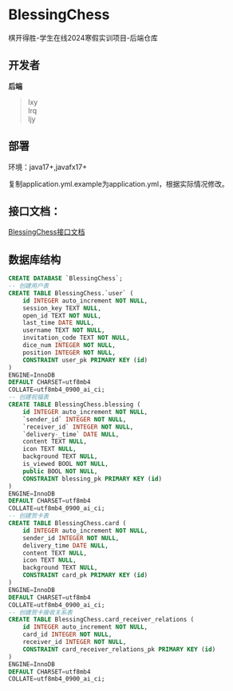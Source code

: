 # BlessingChess
棋开得胜-学生在线2024寒假实训项目-后端仓库

## 开发者

**后端**

> lxy<br>
> lrq<br>
> ljy
>
>

## 部署

环境：java17+,javafx17+

复制application.yml.example为application.yml，根据实际情况修改。

## 接口文档：

[BlessingChess接口文档](https://apifox.com/apidoc/shared-3e150537-fd3c-4f70-ae07-e75b401dac38)

## 数据库结构

```sql
CREATE DATABASE `BlessingChess`;
-- 创建用户表
CREATE TABLE BlessingChess.`user` (
	id INTEGER auto_increment NOT NULL,
	session_key TEXT NULL,
	open_id TEXT NOT NULL,
	last_time DATE NULL,
	username TEXT NOT NULL,
	invitation_code TEXT NOT NULL,
	dice_num INTEGER NOT NULL,
	position INTEGER NOT NULL,
	CONSTRAINT user_pk PRIMARY KEY (id)
)
ENGINE=InnoDB
DEFAULT CHARSET=utf8mb4
COLLATE=utf8mb4_0900_ai_ci;
-- 创建祝福表
CREATE TABLE BlessingChess.blessing (
	id INTEGER auto_increment NOT NULL,
	`sender_id` INTEGER NOT NULL,
	`receiver_id` INTEGER NOT NULL,
	`delivery-_time` DATE NULL,
	content TEXT NULL,
	icon TEXT NULL,
	background TEXT NULL,
	is_viewed BOOL NOT NULL,
	public BOOL NOT NULL,
	CONSTRAINT blessing_pk PRIMARY KEY (id)
)
ENGINE=InnoDB
DEFAULT CHARSET=utf8mb4
COLLATE=utf8mb4_0900_ai_ci;
-- 创建贺卡表
CREATE TABLE BlessingChess.card (
	id INTEGER auto_increment NOT NULL,
	sender_id INTEGER NOT NULL,
	delivery_time DATE NULL,
	content TEXT NULL,
	icon TEXT NULL,
	background TEXT NULL,
	CONSTRAINT card_pk PRIMARY KEY (id)
)
ENGINE=InnoDB
DEFAULT CHARSET=utf8mb4
COLLATE=utf8mb4_0900_ai_ci;
-- 创建贺卡接收关系表
CREATE TABLE BlessingChess.card_receiver_relations (
	id INTEGER auto_increment NOT NULL,
	card_id INTEGER NOT NULL,
	receiver_id INTEGER NOT NULL,
	CONSTRAINT card_receiver_relations_pk PRIMARY KEY (id)
)
ENGINE=InnoDB
DEFAULT CHARSET=utf8mb4
COLLATE=utf8mb4_0900_ai_ci;

```

